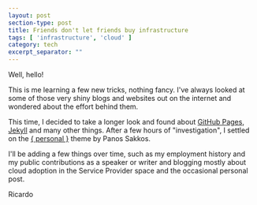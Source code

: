 ```yaml
---
layout: post
section-type: post
title: Friends don't let friends buy infrastructure
tags: [ 'infrastructure', 'cloud' ]
category: tech
excerpt_separator: ""
---
```


Well, hello!

This is me learning a few new tricks, nothing fancy. I've always looked at some of those very shiny blogs and websites out on the internet and wondered about the effort behind them.  

This time, I decided to take a longer look and found about [GitHub Pages][1], [Jekyll][2] and many other things.
After a few hours of "investigation", I settled on the [{ personal }][3] theme by Panos Sakkos.  

I'll be adding a few things over time, such as my employment history and my public contributions as a speaker or writer and blogging mostly about cloud adoption in the Service Provider space and the occasional personal post.  

Ricardo

[1]: https://pages.github.com/
[2]: https://jekyllrb.com
[3]: https://github.com/PanosSakkos/personal-jekyll-theme